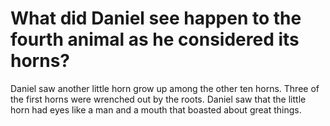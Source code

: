 # What did Daniel see happen to the fourth animal as he considered its horns?

Daniel saw another little horn grow up among the other ten horns. Three of the first horns were wrenched out by the roots. Daniel saw that the little horn had eyes like a man and a mouth that boasted about great things.
